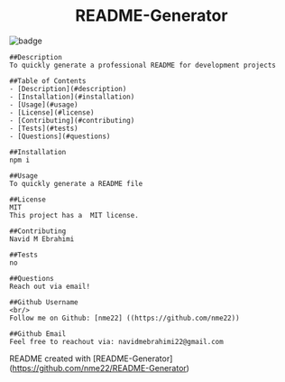 
<h1 align="center">README-Generator </h1>

![badge](https://img.shields.io/badge/license-MIT-blue)<br />

	##Description
	To quickly generate a professional README for development projects

    ##Table of Contents
    - [Description](#description)
    - [Installation](#installation)
    - [Usage](#usage)
    - [License](#license)
    - [Contributing](#contributing)
    - [Tests](#tests)
    - [Questions](#questions)

    ##Installation
    npm i

    ##Usage
    To quickly generate a README file

    ##License
    MIT
    This project has a  MIT license.

    ##Contributing
    Navid M Ebrahimi

    ##Tests
    no

    ##Questions
    Reach out via email!
    
	##Github Username
	<br/>
    Follow me on Github: [nme22] ((https://github.com/nme22))

	##Github Email
	Feel free to reachout via: navidmebrahimi22@gmail.com
	
README created with [README-Generator] (https://github.com/nme22/README-Generator)
	